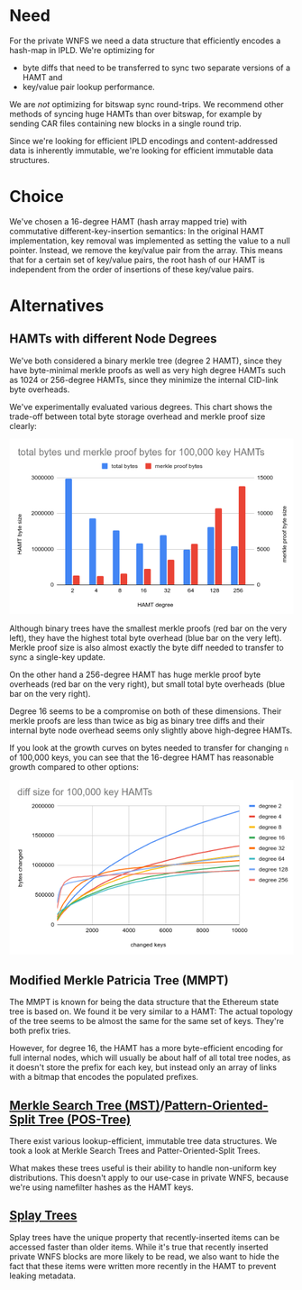 # Need

For the private WNFS we need a data structure that efficiently encodes a hash-map in IPLD.
We're optimizing for
- byte diffs that need to be transferred to sync two separate versions of a HAMT and
- key/value pair lookup performance.

We are *not* optimizing for bitswap sync round-trips. We recommend other methods of syncing huge HAMTs than over bitswap, for example by sending CAR files containing new blocks in a single round trip.

Since we're looking for efficient IPLD encodings and content-addressed data is inherently immutable, we're looking for efficient immutable data structures.


# Choice

We've chosen a 16-degree HAMT (hash array mapped trie) with commutative different-key-insertion semantics: In the original HAMT implementation, key removal was implemented as setting the value to a null pointer. Instead, we remove the key/value pair from the array. This means that for a certain set of key/value pairs, the root hash of our HAMT is independent from the order of insertions of these key/value pairs.


# Alternatives

## HAMTs with different Node Degrees

We've both considered a binary merkle tree (degree 2 HAMT), since they have byte-minimal merkle proofs as well as very high degree HAMTs such as 1024 or 256-degree HAMTs, since they minimize the internal CID-link byte overheads.

We've experimentally evaluated various degrees. This chart shows the trade-off between total byte storage overhead and merkle proof size clearly:

![total bytes vs. proof bytes](/images/hamt_total_bytes_vs_proof_bytes.png)

Although binary trees have the smallest merkle proofs (red bar on the very left), they have the highest total byte overhead (blue bar on the very left).
Merkle proof size is also almost exactly the byte diff needed to transfer to sync a single-key update.

On the other hand a 256-degree HAMT has huge merkle proof byte overheads (red bar on the very right), but small total byte overheads (blue bar on the very right).

Degree 16 seems to be a compromise on both of these dimensions. Their merkle proofs are less than twice as big as binary tree diffs and their internal byte node overhead seems only slightly above high-degree HAMTs.

If you look at the growth curves on bytes needed to transfer for changing `n` of 100,000 keys, you can see that the 16-degree HAMT has reasonable growth compared to other options:

![diff sizes](/images/hamt_diff_sizes.png)


## Modified Merkle Patricia Tree (MMPT)

The MMPT is known for being the data structure that the Ethereum state tree is based on.
We found it be very similar to a HAMT: The actual topology of the tree seems to be almost the same for the same set of keys. They're both prefix tries.

However, for degree 16, the HAMT has a more byte-efficient encoding for full internal nodes, which will usually be about half of all total tree nodes, as it doesn't store the prefix for each key, but instead only an array of links with a bitmap that encodes the populated prefixes.


## [Merkle Search Tree (MST)](https://hal.inria.fr/hal-02303490/document)/[Pattern-Oriented-Split Tree (POS-Tree)](https://arxiv.org/abs/2003.02090)

There exist various lookup-efficient, immutable tree data structures. We took a look at Merkle Search Trees and Patter-Oriented-Split Trees.

What makes these trees useful is their ability to handle non-uniform key distributions. This doesn't apply to our use-case in private WNFS, because we're using namefilter hashes as the HAMT keys.


## [Splay Trees](https://en.wikipedia.org/wiki/Splay_tree)

Splay trees have the unique property that recently-inserted items can be accessed faster than older items. While it's true that recently inserted private WNFS blocks are more likely to be read, we also want to hide the fact that these items were written more recently in the HAMT to prevent leaking metadata.

